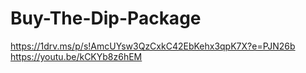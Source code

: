 # Buy-The-Dip-Package
https://1drv.ms/p/s!AmcUYsw3QzCxkC42EbKehx3qpK7X?e=PJN26b
https://youtu.be/kCKYb8z6hEM
